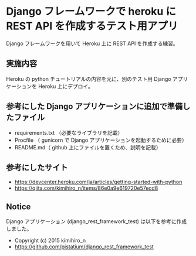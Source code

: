 # Django フレームワークで heroku に REST API を作成するテスト用アプリ

Django フレームワークを用いて Heroku 上に REST API を作成する練習。

## 実施内容

Heroku の python チュートリアルの内容を元に、別のテスト用 Django アプリケーションを Heroku 上にデプロイ。

## 参考にした Django アプリケーションに追加で準備したファイル

- requirements.txt （必要なライブラリを記載）
- Procfile （ gunicorn で Django アプリケーションを起動するために必要）
- README.md（ github 上にファイルを置くため、説明を記載）


## 参考にしたサイト
- https://devcenter.heroku.com/ja/articles/getting-started-with-python
- https://qiita.com/kimihiro_n/items/86e0a9e619720e57ecd8

## Notice

Django アプリケーション (django_rest_framework_test) は以下を参考に作成しました。
- Copyright (c) 2015 kimihiro_n
- https://github.com/pistatium/django_rest_framework_test

